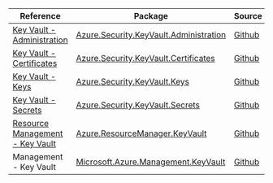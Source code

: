 | Reference | Package | Source |
|---|---|---|
|[Key Vault - Administration](security.keyvault.administration-readme.md)|[Azure.Security.KeyVault.Administration](https://www.nuget.org/packages/Azure.Security.KeyVault.Administration)|[Github](https://github.com/Azure/azure-sdk-for-net/blob/main/sdk/keyvault/Azure.Security.KeyVault.Administration)|
|[Key Vault - Certificates](security.keyvault.certificates-readme.md)|[Azure.Security.KeyVault.Certificates](https://www.nuget.org/packages/Azure.Security.KeyVault.Certificates)|[Github](https://github.com/Azure/azure-sdk-for-net/blob/main/sdk/keyvault/Azure.Security.KeyVault.Certificates)|
|[Key Vault - Keys](security.keyvault.keys-readme.md)|[Azure.Security.KeyVault.Keys](https://www.nuget.org/packages/Azure.Security.KeyVault.Keys)|[Github](https://github.com/Azure/azure-sdk-for-net/blob/main/sdk/keyvault/Azure.Security.KeyVault.Keys)|
|[Key Vault - Secrets](security.keyvault.secrets-readme.md)|[Azure.Security.KeyVault.Secrets](https://www.nuget.org/packages/Azure.Security.KeyVault.Secrets)|[Github](https://github.com/Azure/azure-sdk-for-net/blob/main/sdk/keyvault/Azure.Security.KeyVault.Secrets)|
|[Resource Management - Key Vault](resourcemanager.keyvault-readme.md)|[Azure.ResourceManager.KeyVault](https://www.nuget.org/packages/Azure.ResourceManager.KeyVault)|[Github](https://github.com/Azure/azure-sdk-for-net/blob/main/sdk/keyvault/Azure.ResourceManager.KeyVault)|
|Management - Key Vault|[Microsoft.Azure.Management.KeyVault](https://www.nuget.org/packages/Microsoft.Azure.Management.KeyVault)|[Github](https://github.com/Azure/azure-sdk-for-net)|
